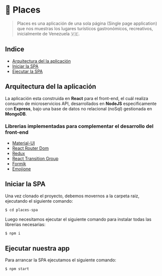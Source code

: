 # 🌇 Places

> Places es una aplicación de una sola página (Single page application) que nos muestras los lugares turísticos gastronómicos, recreativos, inicialmente de Venezuela 🇻🇪.

## Indice

* [Arquitectura del la aplicación](#archApp)
* [Iniciar la SPA](#initApp)
* [Ejecutar la SPA](#exeApp)

## <a name="archApp"></a> Arquitectura del la aplicación

La aplicación esta construida en **React** para el front-end, el cuál realiza consumo de microservicios API, desarrollados en **NodeJS** especificamente con **Express**, bajo una base de datos no relacional (noSql) gestionada en **MongoDB**.

### Librerias implementadas para complementar el desarrollo del front-end

* [Material-UI](https://material-ui.com/es/)
* [React Router Dom](https://reacttraining.com/react-router/)
* [Redux](https://es.redux.js.org/)
* [React Transition Group](https://reactcommunity.org/react-transition-group/)
* [Formik](https://jaredpalmer.com/formik/)
* [Emojione](https://www.joypixels.com/)

## <a name="initApp"></a> Iniciar la SPA
Una vez clonado el proyecto, debemos movernos a la carpeta raiz, ejecutando el siguiente comando:

```sh
$ cd places-spa
```

Luego necesitamos ejecutar el siguiente comando para instalar todas las librerias necesarias:

```sh
$ npm i
```

## <a name="exeApp"></a> Ejecutar nuestra app
Para arrancar la SPA ejecutamos el siguiente comando:

```sh
$ npm start
```
